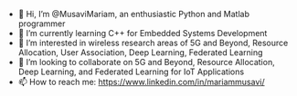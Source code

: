 - 👋 Hi, I’m @MusaviMariam, an enthusiastic Python and Matlab programmer
- 🌱 I’m currently learning C++ for Embedded Systems Development 
- 👀 I’m interested in wireless research areas of 5G and Beyond, Resource Allocation, User Association, Deep Learning, Federated Learning
- 💞️ I’m looking to collaborate on 5G and Beyond, Resource Allocation, Deep Learning, and Federated Learning for IoT Applications
- 📫 How to reach me: https://www.linkedin.com/in/mariammusavi/

<!---
MusaviMariam/MusaviMariam is a ✨ special ✨ repository because its `README.md` (this file) appears on your GitHub profile.
You can click the Preview link to take a look at your changes.
--->
